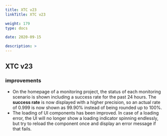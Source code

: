 ```yaml
---
title: XTC v23
linkTitle: XTC v23

weight: 179
type: docs

date: 2020-09-15

description: >
---
```


## XTC v23

### improvements

- On the homepage of a monitoring project, the status of each monitoring scenario is shown including a success rate for the past 24 hours. The **success rate** is now displayed with a higher precision, so an actual rate of 0.999 is now shown as 99.90% instead of being rounded up to 100%.
- The loading of UI components has been improved. In case of a loading error, the UI will no longer show a loading indicator spinning endlessly, but try to reload the component once and display an error message if that fails.
